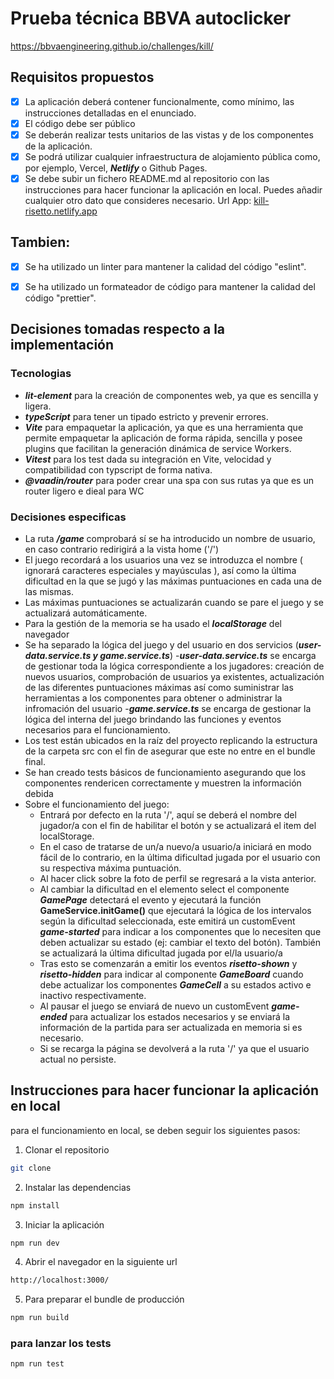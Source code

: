 # Prueba técnica BBVA autoclicker

<a href="https://bbvaengineering.github.io/challenges/kill/" target="_blank">https://bbvaengineering.github.io/challenges/kill/</a>


## Requisitos propuestos
- [x] La aplicación deberá contener funcionalmente, como mínimo, las instrucciones detalladas en el enunciado.
- [x] El código debe ser público
- [x] Se deberán realizar tests unitarios de las vistas y de los componentes de la aplicación.
- [x] Se podrá utilizar cualquier infraestructura de alojamiento pública como, por ejemplo, Vercel, ***Netlify*** o Github Pages.
- [x] Se debe subir un fichero README.md al repositorio con las instrucciones para hacer funcionar la aplicación en local. Puedes añadir cualquier otro dato que consideres necesario.
  Url App: <a href="kill-risetto.netlify.app" target="_blank">kill-risetto.netlify.app</a>

## Tambien:
- [x] Se ha utilizado un linter para mantener la calidad del código "eslint".
- [x] Se ha utilizado un formateador de código para mantener la calidad del código "prettier".


## Decisiones tomadas respecto a la implementación
  ### Tecnologias
- ***lit-element*** para la creación de componentes web, ya que es sencilla y ligera.
- ***typeScript*** para tener un tipado estricto y prevenir errores.
- ***Vite*** para empaquetar la aplicación, ya que es una herramienta que permite empaquetar la aplicación de forma rápida, sencilla y posee plugins que facilitan la generación dinámica de service Workers.
- ***Vitest*** para los test dada su integración en Vite, velocidad y compatibilidad con typscript de forma nativa.
- ***@vaadin/router*** para poder crear una spa con sus rutas ya que es un router ligero e dieal para WC

### Decisiones especificas
- La ruta ***/game*** comprobará sí se ha introducido un nombre de usuario, en caso contrario redirigirá a la vista home ('/')
- El juego recordará a los usuarios una vez se introduzca el nombre ( ignorará caracteres especiales y mayúsculas ), así como la última dificultad en la que se jugó y las máximas puntuaciones en cada una de las mismas.
- Las máximas puntuaciones se actualizarán cuando se pare el juego y se actualizará automáticamente.
- Para la gestión de la memoria se ha usado el ***localStorage*** del navegador
- Se ha separado la lógica del juego y del usuario en dos servicios (***user-data.service.ts y game.service.ts***)
    -***user-data.service.ts*** se encarga de gestionar toda la lógica correspondiente a los jugadores: creación de nuevos usuarios, comprobación de usuarios ya existentes, actualización de las diferentes puntuaciones máximas
    así como suministrar las herramientas a los componentes para obtener o administrar la infromación del usuario
    -***game.service.ts*** se encarga de gestionar la lógica del interna del juego brindando las funciones y eventos necesarios para el funcionamiento.
- Los test están ubicados en la raíz del proyecto replicando la estructura de la carpeta src con el fin de asegurar que este no entre en el bundle final.
- Se han creado tests básicos de funcionamiento asegurando que los componentes rendericen correctamente y muestren la información debida
- Sobre el funcionamiento del juego:
    - Entrará por defecto en la ruta '/', aquí se deberá el nombre del jugador/a con el fin de habilitar el botón y se actualizará el item del localStorage.
    - En el caso de tratarse de un/a nuevo/a usuario/a iniciará en modo fácil de lo contrario, en la última dificultad jugada por el usuario con su respectiva máxima puntuación.
    - Al hacer click sobre la foto de perfil se regresará a la vista anterior.
    - Al cambiar la dificultad en el elemento select el componente ***GamePage*** detectará el evento y ejecutará la función **GameService.initGame()** que ejecutará la lógica de los intervalos según la dificultad seleccionada,
    este emitirá un customEvent ***game-started*** para indicar a los componentes que lo necesiten que deben actualizar su estado (ej: cambiar el texto del botón). También se actualizará la última dificultad jugada por el/la usuario/a
    - Tras esto se comenzarán a emitir los eventos ***risetto-shown*** y ***risetto-hidden*** para indicar al componente ***GameBoard*** cuando debe actualizar los componentes ***GameCell*** a su estados activo e inactivo respectivamente.
    - Al pausar el juego se enviará de nuevo un customEvent ***game-ended*** para actualizar los estados necesarios y se enviará la información de la partida para ser actualizada en memoria si es necesario.
    - Si se recarga la página se devolverá a la ruta '/' ya que el usuario actual no persiste.


## Instrucciones para hacer funcionar la aplicación en local
para el funcionamiento en local, se deben seguir los siguientes pasos:
1. Clonar el repositorio
```bash
git clone
```
2. Instalar las dependencias
```bash
npm install
```
3. Iniciar la aplicación
```bash
npm run dev
```
4. Abrir el navegador en la siguiente url
```bash
http://localhost:3000/
```
5. Para preparar el bundle de producción
```bash
npm run build
```

### para lanzar los tests

```bash
npm run test
```
